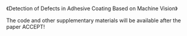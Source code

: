 《Detection of Defects in Adhesive Coating Based on Machine Vision》

The code and other supplementary materials will be available after the paper ACCEPT!
